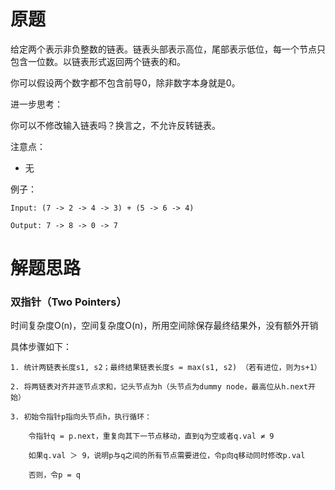 # 原题
给定两个表示非负整数的链表。链表头部表示高位，尾部表示低位，每一个节点只包含一位数。以链表形式返回两个链表的和。

你可以假设两个数字都不包含前导0，除非数字本身就是0。

进一步思考：

你可以不修改输入链表吗？换言之，不允许反转链表。

注意点：

  - 无

例子：

```
Input: (7 -> 2 -> 4 -> 3) + (5 -> 6 -> 4)

Output: 7 -> 8 -> 0 -> 7
```

# 解题思路
### 双指针（Two Pointers）

时间复杂度O(n)，空间复杂度O(n)，所用空间除保存最终结果外，没有额外开销

具体步骤如下：

```
1. 统计两链表长度s1, s2；最终结果链表长度s = max(s1, s2) （若有进位，则为s+1）

2. 将两链表对齐并逐节点求和，记头节点为h（头节点为dummy node，最高位从h.next开始）

3. 初始令指针p指向头节点h，执行循环：

    令指针q = p.next，重复向其下一节点移动，直到q为空或者q.val ≠ 9
    
    如果q.val ＞ 9，说明p与q之间的所有节点需要进位，令p向q移动同时修改p.val
    
    否则，令p = q
```
